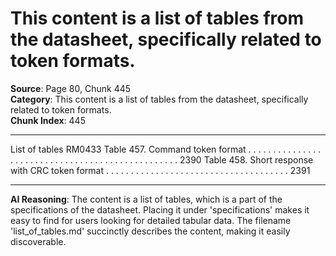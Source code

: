# This content is a list of tables from the datasheet, specifically related to token formats.

**Source**: Page 80, Chunk 445  
**Category**: This content is a list of tables from the datasheet, specifically related to token formats.  
**Chunk Index**: 445

---

List of tables RM0433
Table 457. Command token format . . . . . . . . . . . . . . . . . . . . . . . . . . . . . . . . . . . . . . . . . . . . . . . . . 2390
Table 458. Short response with CRC token format . . . . . . . . . . . . . . . . . . . . . . . . . . . . . . . . . . . . . 2391

---

**AI Reasoning**: The content is a list of tables, which is a part of the specifications of the datasheet. Placing it under 'specifications' makes it easy to find for users looking for detailed tabular data. The filename 'list_of_tables.md' succinctly describes the content, making it easily discoverable.

